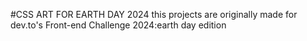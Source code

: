 #CSS ART FOR EARTH DAY 2024
this projects are
originally made for dev.to's Front-end Challenge 2024:earth day edition
